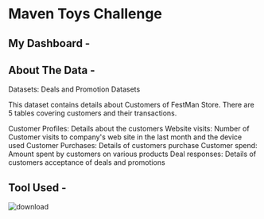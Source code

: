 # Maven Toys Challenge

## My Dashboard -



## About The Data -

Datasets: Deals and Promotion Datasets

This dataset contains details about Customers of FestMan Store. There are 5 tables covering customers and their transactions.

 Customer Profiles: Details about the customers
 Website visits: Number of Customer visits to company's web site in the last month and the device used
 Customer Purchases: Details of customers purchase
 Customer spend: Amount spent by customers on various products
 Deal responses: Details of customers acceptance of deals and promotions
 
 
## Tool Used - 

![download](https://user-images.githubusercontent.com/52499914/119385496-d3af2100-bce3-11eb-835e-be743cfdd0ca.png)

